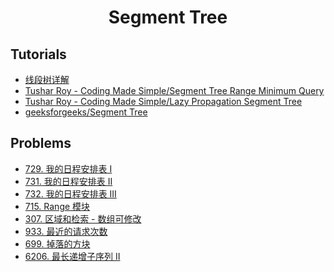 <div align="center">

# Segment Tree
</div>

## Tutorials

- [线段树详解](https://lfool.github.io/LFool-Notes/algorithm/%E7%BA%BF%E6%AE%B5%E6%A0%91%E8%AF%A6%E8%A7%A3.html)
- [Tushar Roy - Coding Made Simple/Segment Tree Range Minimum Query](https://www.youtube.com/watch?v=ZBHKZF5w4YU)
- [Tushar Roy - Coding Made Simple/Lazy Propagation Segment Tree](https://www.youtube.com/watch?v=xuoQdt5pHj0)
- [geeksforgeeks/Segment Tree](https://www.geeksforgeeks.org/segment-tree-data-structure/)


## Problems

- [729. 我的日程安排表 I](https://leetcode.cn/problems/my-calendar-i/)
- [731. 我的日程安排表 II](https://leetcode.cn/problems/my-calendar-ii/)
- [732. 我的日程安排表 III](https://leetcode.cn/problems/my-calendar-iii/)
- [715. Range 模块](https://leetcode.cn/problems/range-module/)
- [307. 区域和检索 - 数组可修改](https://leetcode.cn/problems/range-sum-query-mutable/)
- [933. 最近的请求次数](https://leetcode.cn/problems/number-of-recent-calls/)
- [699. 掉落的方块](https://leetcode.cn/problems/falling-squares/)
- [6206. 最长递增子序列 II](https://leetcode.cn/problems/longest-increasing-subsequence-ii/)

